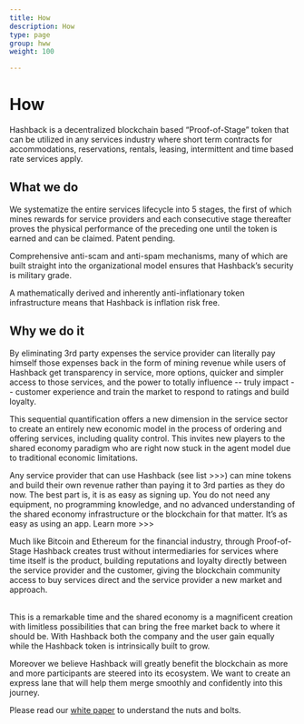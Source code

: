 ```yaml
---
title: How
description: How
type: page
group: hww
weight: 100

---
```

# How

Hashback is a decentralized blockchain based “Proof-of-Stage” token that can be utilized in any services industry where short term contracts for accommodations, reservations, rentals, leasing, intermittent and time based rate services apply.


## What we do
We systematize the entire services lifecycle into 5 stages, the first of which mines rewards for service providers and each consecutive stage thereafter proves the physical performance of the preceding one until the token is earned and can be claimed. Patent pending.

Comprehensive anti-scam and anti-spam mechanisms, many of which are built straight into the organizational model ensures that Hashback’s security is military grade.

A mathematically derived and inherently anti-inflationary token infrastructure means that Hashback is inflation risk free.

## Why we do it
By eliminating 3rd party expenses the service provider can literally pay himself those expenses back in the form of mining revenue while users of Hashback get transparency in service, more options, quicker and simpler access to those services, and the power to totally influence -- truly impact -- customer experience and train the market to respond to ratings and build loyalty.

This sequential quantification offers a new dimension in the service sector to create an entirely new economic model in the process of ordering and offering services, including quality control. This invites new players to the shared economy paradigm who are right now stuck in the agent model due to traditional economic limitations.

Any service provider that can use Hashback (see list >>>) can mine tokens and build their own revenue rather than paying it to 3rd parties as they do now. The best part is, it is as easy as signing up. You do not need any equipment, no programming knowledge, and no advanced understanding of the shared economy infrastructure or the blockchain for that matter. It’s as easy as using an app. Learn more >>>

Much like Bitcoin and Ethereum for the financial industry, through Proof-of-Stage Hashback creates trust without intermediaries for services where time itself is the product, building reputations and loyalty directly between the service provider and the customer, giving the blockchain community access to buy services direct and the service provider a new market and approach.


<br>
This is a remarkable time and the shared economy is a magnificent creation with limitless possibilities that can bring the free market back to where it should be. With Hashback both the company and the user gain equally while the Hashback token is intrinsically built to grow.

Moreover we believe Hashback will greatly benefit the blockchain as more and more participants are steered into its ecosystem. We want to create an express lane that will help them merge smoothly and confidently into this journey.

Please read our [white paper](/white-paper) to understand the nuts and bolts.
